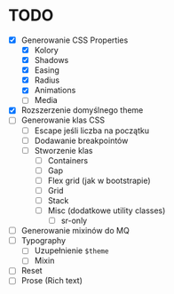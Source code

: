 # TODO

- [x] Generowanie CSS Properties
  - [x] Kolory
  - [x] Shadows
  - [x] Easing
  - [x] Radius
  - [x] Animations
  - [ ] Media
- [x] Rozszerzenie domyślnego theme
- [ ] Generowanie klas CSS
  - [ ] Escape jeśli liczba na początku
  - [ ] Dodawanie breakpointów
  - [ ] Stworzenie klas
    - [ ] Containers
    - [ ] Gap
    - [ ] Flex grid (jak w bootstrapie)
    - [ ] Grid
    - [ ] Stack
    - [ ] Misc (dodatkowe utility classes)
      - [ ] sr-only
- [ ] Generowanie mixinów do MQ
- [ ] Typography
  - [ ] Uzupełnienie `$theme`
  - [ ] Mixin
- [ ] Reset
- [ ] Prose (Rich text)
